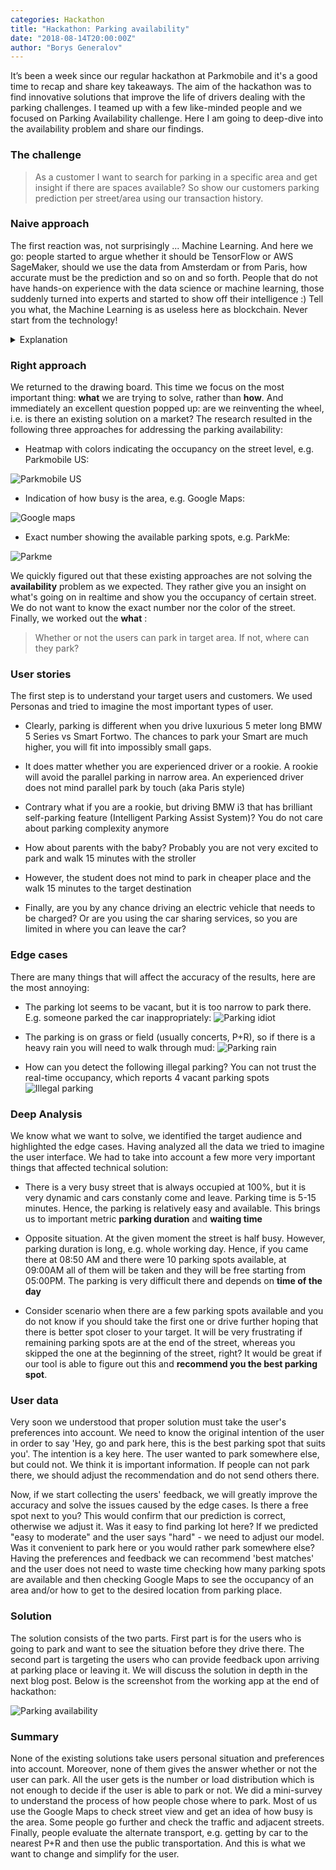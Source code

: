 ```yaml
---
categories: Hackathon
title: "Hackathon: Parking availability"
date: "2018-08-14T20:00:00Z"
author: "Borys Generalov"
---
```


It’s been a week since our regular hackathon at Parkmobile and it's a good time to recap and share key takeaways. The aim of the hackathon was to find innovative solutions that improve the life of drivers dealing with the parking challenges. I teamed up with a few like-minded people and we focused on Parking Availability challenge. Here I am going to deep-dive into the availability problem and share our findings.

### The challenge

> As a customer I want to search for parking in a specific area and get insight if there are spaces available? So show our customers parking prediction per street/area using our transaction history.

### Naive approach

The first reaction was, not surprisingly ... Machine Learning. And here we go: people started to argue whether it should be TensorFlow or AWS SageMaker, should we use the data from Amsterdam or from Paris, how accurate must be the prediction and so on and so forth. People that do not have hands-on experience with the data science or machine learning, those suddenly turned into experts and started to show off their intelligence :) Tell you what, the Machine Learning is as useless here as blockchain. Never start from the technology! 

<details><summary>Explanation</summary>
<p>
At the minimum you are coupled to this exact technology and limited due to all the constrains that come with the chosen technology. Moreover, there is no unique selling point when you rely on technology. Your competitors will do the same, i.e. adopt the same technology and you all end up with the same results. Take cryptocurrency for example, they all based on blockchain and there is more than 1600 of them, whereas only 5-10 of them are really worth to invest.
</p>
</details>


### Right approach

We returned to the drawing board. This time we focus on the most important thing: **what** we are trying to solve, rather than **how**. And immediately an excellent question popped up: are we reinventing the wheel, i.e. is there an existing solution on a market? The research resulted in the following three  approaches for addressing the parking availability:

- Heatmap with colors indicating the occupancy on the street level, e.g. Parkmobile US:

![Parkmobile US]({{site.baseurl}}/assets/hackathon-availability/parkmobile.png)

- Indication of how busy is the area, e.g. Google Maps:

![Google maps]({{site.baseurl}}/assets/hackathon-availability/googlemaps.png)

- Exact number showing the available parking spots, e.g. ParkMe:

![Parkme]({{site.baseurl}}/assets/hackathon-availability/parkme.png)

We quickly figured out that these existing approaches are not solving the **availability** problem as we expected. They rather give you an insight on what's going on in realtime and show you the occupancy of certain street. We do not want to know the exact number nor the color of the street. Finally, we worked out the **what** :

> Whether or not the users can park in target area. If not, where can they park?

### User stories

The first step is to understand your target users and customers. We used Personas and tried to imagine the most important types of user.

* Clearly, parking is different when you drive luxurious 5 meter long BMW 5 Series vs Smart Fortwo. The chances to park your Smart are much higher, you will fit into impossibly small gaps.

* It does matter whether you are experienced driver or a rookie. A rookie will avoid the parallel parking in narrow area. An experienced driver does not mind parallel park by touch (aka Paris style)

* Contrary what if you are a rookie, but driving BMW i3 that has brilliant self-parking feature (Intelligent Parking Assist System)? You do not care about parking complexity anymore

* How about parents with the baby? Probably you are not very excited to park and walk 15 minutes with the stroller

* However, the student does not mind to park in cheaper place and the walk 15 minutes to the target destination

* Finally, are you by any chance driving an electric vehicle that needs to be charged? Or are you using the car sharing services, so you are limited in where you can leave the car?

### Edge cases

There are many things that will affect the accuracy of the results, here are the most annoying:

* The parking lot seems to be vacant, but it is too narrow to park there. E.g. someone parked the car inappropriately:
![Parking idiot]({{site.baseurl}}/assets/hackathon-availability/idiot.gif)

* The parking is on grass or field (usually concerts, P+R), so if there is a heavy rain you will need to walk through mud:
![Parking rain]({{site.baseurl}}/assets/hackathon-availability/parkingrain.jpg)

* How can you detect the following illegal parking? You can not trust the real-time occupancy, which reports 4 vacant parking spots
![Illegal parking]({{site.baseurl}}/assets/hackathon-availability/illegalparking.jpg)

### Deep Analysis

We know what we want to solve, we identified the target audience and highlighted the edge cases. Having analyzed all the data we tried to imagine the user interface. We had to take into account a few more very important things that affected technical solution:

* There is a very busy street that is always occupied at 100%, but it is very dynamic and cars constanly come and leave. Parking time is 5-15 minutes. Hence, the parking is relatively easy and available. This brings us to important metric **parking duration** and **waiting time**

* Opposite situation. At the given moment the street is half busy. However, parking duration is long, e.g. whole working day. Hence, if you came there at 08:50 AM and there were 10 parking spots available, at 09:00AM all of them will be taken and they will be free starting from 05:00PM. The parking is very difficult there and depends on **time of the day**

* Consider scenario when there are a few parking spots available and you do not know if you should take the first one or drive further hoping that there is better spot closer to your target. It will be very frustrating if remaining parking spots are at the end of the street, whereas you skipped the one at the beginning of the street, right? It would be great if our tool is able to figure out this and **recommend you the best parking spot**.

### User data

Very soon we understood that proper solution must take the user's preferences into account. We need to know the original intention of the user in order to say 'Hey, go and park here, this is the best parking spot that suits you'. The intention is a key here. The user wanted to park somewhere else, but could not. We think it is important information. If people can not park there, we should adjust the recommendation and do not send others there.

Now, if we start collecting the users' feedback, we will greatly improve the accuracy and solve the issues caused by the edge cases. Is there a free spot next to you? This would confirm that our prediction is correct, otherwise we adjust it. Was it easy to find parking lot here? If we predicted "easy to moderate" and the user says "hard" - we need to adjust our model. Was it convenient to park here or you would rather park somewhere else? Having the preferences and feedback we can recommend 'best matches' and the user does not need to waste time checking how many parking spots are available and then checking Google Maps to see the occupancy of an area and/or how to get to the desired location from parking place.

### Solution

The solution consists of the two parts. First part is for the users who is going to park and want to see the situation before they drive there. The second part is targeting the users who can provide feedback upon arriving at parking place or leaving it.  We will discuss the solution in depth in the next blog post. Below is the screenshot from the working app at the end of hackathon:

![Parking availability]({{site.baseurl}}/assets/hackathon-availability/solution.png)

### Summary

None of the existing solutions take users personal situation and preferences into account. Moreover, none of them gives the answer whether or not the user can park. All the user gets is the number or load distribution which is not enough to decide if the user is able to park or not. We did a mini-survey to understand the process of how people chose where to park. Most of us use the Google Maps to check street view and get an idea of how busy is the area. Some people go further and check the traffic and adjacent streets. Finally, people evaluate the alternate transport, e.g. getting by car to the nearest P+R and then use the public transportation. And this is what we want to change and simplify for the user.  
